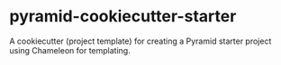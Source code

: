 # pyramid-cookiecutter-starter
A cookiecutter (project template) for creating a Pyramid starter project using Chameleon for templating.
